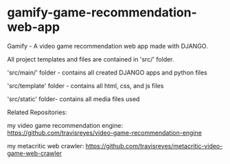 # gamify-game-recommendation-web-app

Gamify - A video game recommendation web app made with DJANGO. 

All project templates and files are contained in 'src/' folder.

'src/main/' folder - contains all created DJANGO apps and python files

'src/template' folder - contains all html, css, and js files 

'src/static' folder- contains all media files used

Related Repositories:

my video game recommendation engine: https://github.com/travisreyes/video-game-recommendation-engine

my metacritic web crawler:  https://github.com/travisreyes/metacritic-video-game-web-crawler
